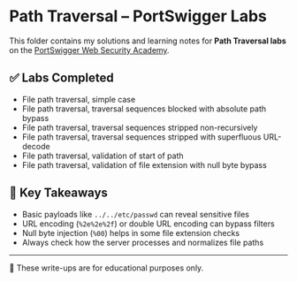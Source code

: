 # Path Traversal – PortSwigger Labs

This folder contains my solutions and learning notes for **Path Traversal labs** on the [PortSwigger Web Security Academy]([https://portswigger.net/web-security/file-path-traversal](https://portswigger.net/web-security/all-labs#path-traversal)).

## ✅ Labs Completed

- File path traversal, simple case
- File path traversal, traversal sequences blocked with absolute path bypass
- File path traversal, traversal sequences stripped non-recursively
- File path traversal, traversal sequences stripped with superfluous URL-decode
- File path traversal, validation of start of path
- File path traversal, validation of file extension with null byte bypass

## 🧠 Key Takeaways

- Basic payloads like `../../etc/passwd` can reveal sensitive files
- URL encoding (`%2e%2e%2f`) or double URL encoding can bypass filters
- Null byte injection (`%00`) helps in some file extension checks
- Always check how the server processes and normalizes file paths

---

📌 These write-ups are for educational purposes only.

